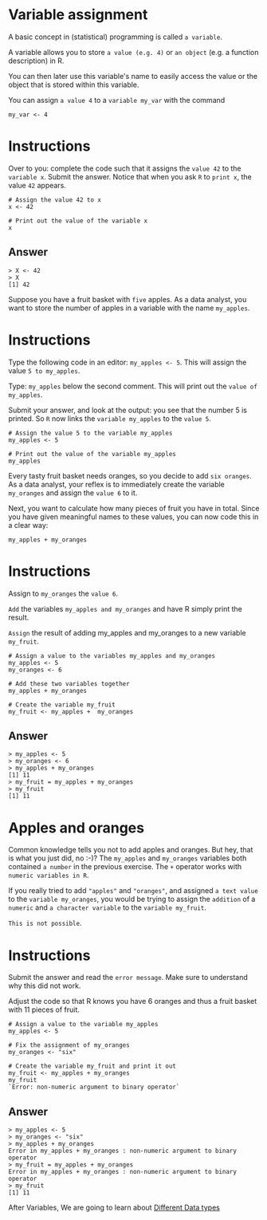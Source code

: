 # Variable assignment
A basic concept in (statistical) programming is called `a variable`.

A variable allows you to store `a value (e.g. 4)` or `an object` (e.g. a function description) in R.

You can then later use this variable's name to easily access the value or the object that is stored within this variable.

You can assign `a value 4` to a `variable my_var` with the command

```
my_var <- 4
```

# Instructions
Over to you: complete the code such that it assigns the `value 42` to the `variable x`. Submit the answer. Notice that when you ask `R` to `print x`, the value `42` appears.

```
# Assign the value 42 to x
x <- 42

# Print out the value of the variable x
x
```

## Answer
```
> X <- 42
> X
[1] 42
```


Suppose you have a fruit basket with `five` apples. As a data analyst, you want to store the number of apples in a variable with the name `my_apples`.

# Instructions
Type the following code in an editor: `my_apples <- 5`. This will assign the value `5 to my_apples`.

Type: `my_apples` below the second comment. This will print out the `value of my_apples`.

Submit your answer, and look at the output: you see that the number 5 is printed. So `R` now links the `variable my_apples` to the `value 5`.

```
# Assign the value 5 to the variable my_apples
my_apples <- 5

# Print out the value of the variable my_apples
my_apples
```

Every tasty fruit basket needs oranges, so you decide to add `six oranges`. As a data analyst, your reflex is to immediately create the variable `my_oranges` and assign the `value 6` to it. 

Next, you want to calculate how many pieces of fruit you have in total. Since you have given meaningful names to these values, you can now code this in a clear way:

`my_apples + my_oranges`

# Instructions
Assign to `my_oranges` the `value 6`.

`Add` the variables `my_apples and my_oranges` and have R simply print the result.

`Assign` the result of adding my_apples and my_oranges to a new variable `my_fruit`.

```
# Assign a value to the variables my_apples and my_oranges
my_apples <- 5
my_oranges <- 6

# Add these two variables together
my_apples + my_oranges

# Create the variable my_fruit
my_fruit <- my_apples +  my_oranges
```

## Answer
```
> my_apples <- 5
> my_oranges <- 6
> my_apples + my_oranges
[1] 11
> my_fruit = my_apples + my_oranges
> my_fruit
[1] 11
```


# Apples and oranges
Common knowledge tells you not to add apples and oranges. But hey, that is what you just did, no :-)? The `my_apples` and `my_oranges` variables both contained `a number` in the previous exercise. The `+` operator works with `numeric variables in R`. 

If you really tried to add `"apples"` and `"oranges"`, and assigned `a text value` to the `variable my_oranges`, you would be trying to assign the `addition` of a `numeric` and `a character variable` to the `variable my_fruit`. 

`This is not possible`.

# Instructions
Submit the answer and read the `error message`. Make sure to understand why this did not work.

Adjust the code so that R knows you have 6 oranges and thus a fruit basket with 11 pieces of fruit.

```
# Assign a value to the variable my_apples
my_apples <- 5 

# Fix the assignment of my_oranges
my_oranges <- "six" 

# Create the variable my_fruit and print it out
my_fruit <- my_apples + my_oranges 
my_fruit
`Error: non-numeric argument to binary operator`
```

## Answer
```
> my_apples <- 5
> my_oranges <- "six"
> my_apples + my_oranges
Error in my_apples + my_oranges : non-numeric argument to binary operator
> my_fruit = my_apples + my_oranges
Error in my_apples + my_oranges : non-numeric argument to binary operator
> my_fruit
[1] 11
```


After Variables, We are going to learn about [Different Data types](https://github.com/Esther-Wavinya/R/blob/master/datatypes.md)


